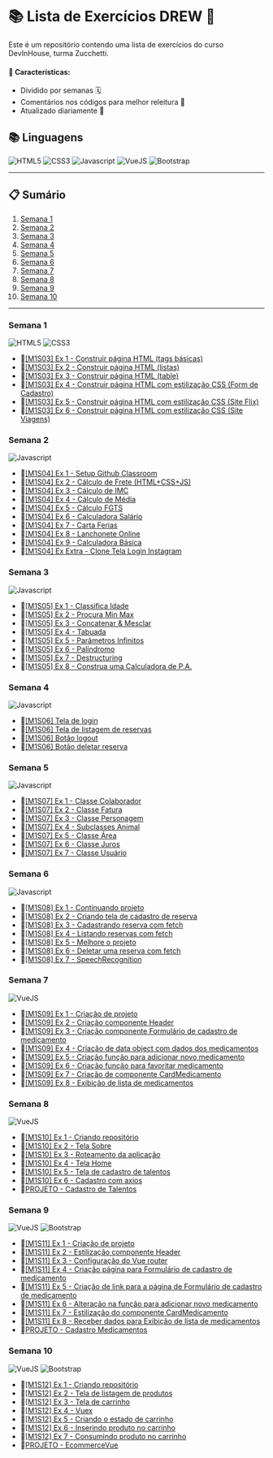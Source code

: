# 📚 Lista de Exercícios DREW 🚀

Este é um repositório contendo uma lista de exercícios do curso DevInHouse, turma Zucchetti.

#### 🎯 Características:

- Dividido por semanas 🗓️
- Comentários nos códigos para melhor releitura 📝
- Atualizado diariamente 🔄

## 📚 Linguagens

![HTML5](https://img.shields.io/badge/html5-E34F26?style=for-the-badge&logo=html5&logoColor=black)
![CSS3](https://img.shields.io/badge/css3-1572B6?style=for-the-badge&logo=css3&logoColor=black)
![Javascript](https://img.shields.io/badge/javascript-F7DF1E?style=for-the-badge&logo=javascript&logoColor=black)
![VueJS](https://img.shields.io/badge/Vue.js-35495E?style=for-the-badge&logo=vue.js&logoColor=4FC08D)
![Bootstrap](https://img.shields.io/badge/Bootstrap-563D7C?style=for-the-badge&logo=bootstrap&logoColor=white)

---

## 📋 Sumário

1. [Semana 1](#semana-1)
2. [Semana 2](#semana-2)
3. [Semana 3](#semana-3)
4. [Semana 4](#semana-4)
5. [Semana 5](#semana-5)
6. [Semana 6](#semana-6)
7. [Semana 7](#semana-7)
8. [Semana 8](#semana-8)
9. [Semana 9](#semana-9)
10. [Semana 10](#semana-10)

---

### Semana 1
![HTML5](https://img.shields.io/badge/html5-E34F26?style=for-the-badge&logo=html5&logoColor=black) ![CSS3](https://img.shields.io/badge/css3-1572B6?style=for-the-badge&logo=css3&logoColor=black)

- 🎈[[M1S03] Ex 1 - Construir página HTML (tags básicas)](https://github.com/vdr3w/trellodevinhouse/tree/main/semana-1/%5BM1S03%5D%20Ex%201)
- 🎈[[M1S03] Ex 2 - Construir página HTML (listas)](https://github.com/vdr3w/trellodevinhouse/tree/main/semana-1/%5BM1S03%5D%20Ex%202)
- 🎈[[M1S03] Ex 3 - Construir página HTML (table)](https://github.com/vdr3w/trellodevinhouse/tree/main/semana-1/%5BM1S03%5D%20Ex%203)
- 🎈[[M1S03] Ex 4 - Construir página HTML com estilização CSS (Form de Cadastro)](https://github.com/vdr3w/trellodevinhouse/tree/main/semana-1/%5BM1S03%5D%20Ex%204)
- 🎈[[M1S03] Ex 5 - Construir página HTML com estilização CSS (Site Flix)](https://github.com/vdr3w/trellodevinhouse/tree/main/semana-1/%5BM1S03%5D%20Ex%205)
- 🎈[[M1S03] Ex 6 - Construir página HTML com estilização CSS (Site Viagens)](https://github.com/vdr3w/trellodevinhouse/tree/main/semana-1/%5BM1S03%5D%20Ex%206)

### Semana 2
![Javascript](https://img.shields.io/badge/javascript-F7DF1E?style=for-the-badge&logo=javascript&logoColor=black)

- 🎈[[M1S04] Ex 1 - Setup Github Classroom](https://github.com/vdr3w/trellodevinhouse/tree/main/semana-2/%5BM1S04%5D%20Ex%201)
- 🎈[[M1S04] Ex 2 - Cálculo de Frete (HTML+CSS+JS)](https://github.com/vdr3w/trellodevinhouse/tree/main/semana-2/%5BM1S04%5D%20Ex%202)
- 🎈[[M1S04] Ex 3 - Cálculo de IMC](https://github.com/vdr3w/trellodevinhouse/tree/main/semana-2/%5BM1S04%5D%20Ex%203)
- 🎈[[M1S04] Ex 4 - Cálculo de Média](https://github.com/vdr3w/trellodevinhouse/tree/main/semana-2/%5BM1S04%5D%20Ex%204)
- 🎈[[M1S04] Ex 5 - Cálculo FGTS](https://github.com/vdr3w/trellodevinhouse/tree/main/semana-2/%5BM1S04%5D%20Ex%205)
- 🎈[[M1S04] Ex 6 - Calculadora Salário](https://github.com/vdr3w/trellodevinhouse/tree/main/semana-2/%5BM1S04%5D%20Ex%206)
- 🎈[[M1S04] Ex 7 - Carta Ferias](https://github.com/vdr3w/trellodevinhouse/tree/main/semana-2/%5BM1S04%5D%20Ex%207)
- 🎈[[M1S04] Ex 8 - Lanchonete Online](https://github.com/vdr3w/trellodevinhouse/tree/main/semana-2/%5BM1S04%5D%20Ex%208)
- 🎈[[M1S04] Ex 9 - Calculadora Básica](https://github.com/vdr3w/trellodevinhouse/tree/main/semana-2/%5BM1S04%5D%20Ex%209)
- 🎈[[M1S04] Ex Extra - Clone Tela Login Instagram](https://github.com/vdr3w/trellodevinhouse/tree/main/semana-2/%5BM1S04%5D%20Ex%20Extra/clone%20instagram)

### Semana 3
![Javascript](https://img.shields.io/badge/javascript-F7DF1E?style=for-the-badge&logo=javascript&logoColor=black)

- 🎈[[M1S05] Ex 1 - Classifica Idade](https://github.com/vdr3w/trellodevinhouse/tree/main/semana-3/%5BM1S05%5D%20Ex%201)
- 🎈[[M1S05] Ex 2 - Procura Min Max](https://github.com/vdr3w/trellodevinhouse/tree/main/semana-3/%5BM1S05%5D%20Ex%202)
- 🎈[[M1S05] Ex 3 - Concatenar & Mesclar](https://github.com/vdr3w/trellodevinhouse/tree/main/semana-3/%5BM1S05%5D%20Ex%203)
- 🎈[[M1S05] Ex 4 - Tabuada](https://github.com/vdr3w/trellodevinhouse/tree/main/semana-3/%5BM1S05%5D%20Ex%204)
- 🎈[[M1S05] Ex 5 - Parâmetros Infinitos](https://github.com/vdr3w/trellodevinhouse/tree/main/semana-3/%5BM1S05%5D%20Ex%205)
- 🎈[[M1S05] Ex 6 - Palíndromo](https://github.com/vdr3w/trellodevinhouse/tree/main/semana-3/%5BM1S05%5D%20Ex%206)
- 🎈[[M1S05] Ex 7 - Destructuring](https://github.com/vdr3w/trellodevinhouse/tree/main/semana-3/%5BM1S05%5D%20Ex%207)
- 🎈[[M1S05] Ex 8 - Construa uma Calculadora de P.A.](https://github.com/vdr3w/trellodevinhouse/tree/main/semana-3/%5BM1S05%5D%20Ex%208)

### Semana 4
![Javascript](https://img.shields.io/badge/javascript-F7DF1E?style=for-the-badge&logo=javascript&logoColor=black)

- 🎈[[M1S06] Tela de login](https://github.com/vdr3w/trellodevinhouse/tree/main/semana-4)
- 🎈[[M1S06] Tela de listagem de reservas](https://github.com/vdr3w/trellodevinhouse/tree/main/semana-4)
- 🎈[[M1S06] Botão logout](https://github.com/vdr3w/trellodevinhouse/tree/main/semana-4)
- 🎈[[M1S06] Botão deletar reserva](https://github.com/vdr3w/trellodevinhouse/tree/main/semana-4)

### Semana 5
![Javascript](https://img.shields.io/badge/javascript-F7DF1E?style=for-the-badge&logo=javascript&logoColor=black)

- 🎈[[M1S07] Ex 1 - Classe Colaborador](https://github.com/vdr3w/trellodevinhouse/tree/main/semana-5/%5BM1S07%5D%20Ex%201)
- 🎈[[M1S07] Ex 2 - Classe Fatura](https://github.com/vdr3w/trellodevinhouse/tree/main/semana-5/%5BM1S07%5D%20Ex%202)
- 🎈[[M1S07] Ex 3 - Classe Personagem](https://github.com/vdr3w/trellodevinhouse/tree/main/semana-5/%5BM1S07%5D%20Ex%203)
- 🎈[[M1S07] Ex 4 - Subclasses Animal](https://github.com/vdr3w/trellodevinhouse/tree/main/semana-5/%5BM1S07%5D%20Ex%204)
- 🎈[[M1S07] Ex 5 - Classe Área](https://github.com/vdr3w/trellodevinhouse/tree/main/semana-5/%5BM1S07%5D%20Ex%205)
- 🎈[[M1S07] Ex 6 - Classe Juros](https://github.com/vdr3w/trellodevinhouse/tree/main/semana-5/%5BM1S07%5D%20Ex%206)
- 🎈[[M1S07] Ex 7 - Classe Usuário](https://github.com/vdr3w/trellodevinhouse/tree/main/semana-5/%5BM1S07%5D%20Ex%207)

### Semana 6
![Javascript](https://img.shields.io/badge/javascript-F7DF1E?style=for-the-badge&logo=javascript&logoColor=black)

- 🎈[[M1S08] Ex 1 - Continuando projeto](https://github.com/vdr3w/trellodevinhouse/tree/main/semana-6)
- 🎈[[M1S08] Ex 2 - Criando tela de cadastro de reserva](https://github.com/vdr3w/trellodevinhouse/tree/main/semana-6)
- 🎈[[M1S08] Ex 3 - Cadastrando reserva com fetch](https://github.com/vdr3w/trellodevinhouse/tree/main/semana-6)
- 🎈[[M1S08] Ex 4 - Listando reservas com fetch](https://github.com/vdr3w/trellodevinhouse/tree/main/semana-6)
- 🎈[[M1S08] Ex 5 - Melhore o projeto](https://github.com/vdr3w/trellodevinhouse/tree/main/semana-6)
- 🎈[[M1S08] Ex 6 - Deletar uma reserva com fetch](https://github.com/vdr3w/trellodevinhouse/tree/main/semana-6)
- 🎈[[M1S08] Ex 7 - SpeechRecognition](https://github.com/vdr3w/trellodevinhouse/tree/main/semana-6)

### Semana 7
 ![VueJS](https://img.shields.io/badge/Vue.js-35495E?style=for-the-badge&logo=vue.js&logoColor=4FC08D)

- 🎈[[M1S09] Ex 1 - Criação de projeto](https://github.com/vdr3w/trellodevinhouse/tree/main/semana-7/%5BM1S09%5D%20Ex%201)
- 🎈[[M1S09] Ex 2 - Criação componente Header](https://github.com/vdr3w/trellodevinhouse/tree/main/semana-7/%5BM1S09%5D%20Ex%202)
- 🎈[[M1S09] Ex 3 - Criação componente Formulário de cadastro de medicamento](https://github.com/vdr3w/trellodevinhouse/tree/main/semana-7/%5BM1S09%5D%20Ex%203)
- 🎈[[M1S09] Ex 4 - Criação de data object com dados dos medicamentos](https://github.com/vdr3w/trellodevinhouse/tree/main/semana-7/%5BM1S09%5D%20Ex%204)
- 🎈[[M1S09] Ex 5 - Criação função para adicionar novo medicamento](https://github.com/vdr3w/trellodevinhouse/tree/main/semana-7/%5BM1S09%5D%20Ex%205)
- 🎈[[M1S09] Ex 6 - Criação função para favoritar medicamento](https://github.com/vdr3w/trellodevinhouse/tree/main/semana-7/%5BM1S09%5D%20Ex%206)
- 🎈[[M1S09] Ex 7 - Criação de componente CardMedicamento](https://github.com/vdr3w/trellodevinhouse/tree/main/semana-7/%5BM1S09%5D%20Ex%207)
- 🎈[[M1S09] Ex 8 - Exibição de lista de medicamentos](https://github.com/vdr3w/trellodevinhouse/tree/main/semana-7/%5BM1S09%5D%20Ex%208)

### Semana 8
![VueJS](https://img.shields.io/badge/Vue.js-35495E?style=for-the-badge&logo=vue.js&logoColor=4FC08D)

- 🎈[[M1S10] Ex 1 - Criando repositório](https://github.com/vdr3w/trellodevinhouse/tree/Semana8-Exercicios/semana-8/%5BM1S10%5D%20Ex%201)
- 🎈[[M1S10] Ex 2 - Tela Sobre](https://github.com/vdr3w/trellodevinhouse/tree/Semana8-Exercicios/semana-8/%5BM1S10%5D%20Ex%202)
- 🎈[[M1S10] Ex 3 - Roteamento da aplicação](https://github.com/vdr3w/trellodevinhouse/tree/Semana8-Exercicios/semana-8/%5BM1S10%5D%20Ex%203)
- 🎈[[M1S10] Ex 4 - Tela Home](https://github.com/vdr3w/trellodevinhouse/tree/Semana8-Exercicios/semana-8/%5BM1S10%5D%20Ex%204)
- 🎈[[M1S10] Ex 5 - Tela de cadastro de talentos](https://github.com/vdr3w/trellodevinhouse/tree/Semana8-Exercicios/semana-8/%5BM1S10%5D%20Ex%205)
- 🎈[[M1S10] Ex 6 - Cadastro com axios](https://github.com/vdr3w/trellodevinhouse/tree/Semana8-Exercicios/semana-8/%5BM1S10%5D%20Ex%206)
- 🎈[PROJETO - Cadastro de Talentos](https://github.com/vdr3w/trellodevinhouse/tree/Semana8-Exercicios/semana-8/cadastro-talentos-vue)

### Semana 9
![VueJS](https://img.shields.io/badge/Vue.js-35495E?style=for-the-badge&logo=vue.js&logoColor=4FC08D) ![Bootstrap](https://img.shields.io/badge/Bootstrap-563D7C?style=for-the-badge&logo=bootstrap&logoColor=white)

- 🎈[[M1S11] Ex 1 - Criação de projeto](https://github.com/vdr3w/trellodevinhouse/tree/main/semana-9)
- 🎈[[M1S11] Ex 2 - Estilização componente Header](https://github.com/vdr3w/trellodevinhouse/tree/main/semana-9)
- 🎈[[M1S11] Ex 3 - Configuração do Vue router](https://github.com/vdr3w/trellodevinhouse/tree/main/semana-9)
- 🎈[[M1S11] Ex 4 - Criação página para Formulário de cadastro de medicamento](https://github.com/vdr3w/trellodevinhouse/tree/main/semana-9)
- 🎈[[M1S11] Ex 5 - Criação de link para a página de Formulário de cadastro de medicamento](https://github.com/vdr3w/trellodevinhouse/tree/main/semana-9)
- 🎈[[M1S11] Ex 6 - Alteração na função para adicionar novo medicamento](https://github.com/vdr3w/trellodevinhouse/tree/main/semana-9)
- 🎈[[M1S11] Ex 7 - Estilização do componente CardMedicamento](https://github.com/vdr3w/trellodevinhouse/tree/main/semana-9)
- 🎈[[M1S11] Ex 8 - Receber dados para Exibição de lista de medicamentos](https://github.com/vdr3w/trellodevinhouse/tree/main/semana-9)
- 🎈[PROJETO - Cadastro Medicamentos](https://github.com/DEVinZucchetti/atividade-semana-11-loops/tree/main/AndreV/atividade-andrev)

### Semana 10
![VueJS](https://img.shields.io/badge/Vue.js-35495E?style=for-the-badge&logo=vue.js&logoColor=4FC08D) ![Bootstrap](https://img.shields.io/badge/Bootstrap-563D7C?style=for-the-badge&logo=bootstrap&logoColor=white)

- 🎈[[M1S12] Ex 1 - Criando repositório](https://github.com/vdr3w/trellodevinhouse/blob/main/semana-10/%5BM1S12%5D%20Ex%201/%5BM1S12%5D%20Ex%201.md)
- 🎈[[M1S12] Ex 2 - Tela de listagem de produtos](https://github.com/vdr3w/trellodevinhouse/blob/main/semana-10/%5BM1S12%5D%20Ex%202/%5BM1S12%5D%20Ex%202.md)
- 🎈[[M1S12] Ex 3 - Tela de carrinho](https://github.com/vdr3w/trellodevinhouse/blob/main/semana-10/%5BM1S12%5D%20Ex%203/%5BM1S12%5D%20Ex%203.md)
- 🎈[[M1S12] Ex 4 - Vuex](https://github.com/vdr3w/trellodevinhouse/blob/main/semana-10/%5BM1S12%5D%20Ex%204/%5BM1S12%5D%20Ex%204.md)
- 🎈[[M1S12] Ex 5 - Criando o estado de carrinho](https://github.com/vdr3w/trellodevinhouse/blob/main/semana-10/%5BM1S12%5D%20Ex%205/%5BM1S12%5D%20Ex%205.md)
- 🎈[[M1S12] Ex 6 - Inserindo produto no carrinho](https://github.com/vdr3w/trellodevinhouse/blob/main/semana-10/%5BM1S12%5D%20Ex%206/%5BM1S12%5D%20Ex%206.md)
- 🎈[[M1S12] Ex 7 - Consumindo produto no carrinho](https://github.com/vdr3w/trellodevinhouse/blob/main/semana-10/%5BM1S12%5D%20Ex%207/%5BM1S12%5D%20Ex%207.md)
- 🎈[PROJETO - EcommerceVue](https://github.com/vdr3w/trellodevinhouse/tree/main/semana-10/EcommerceVue-m1s12)
